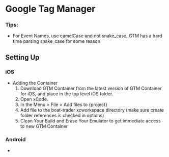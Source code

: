 # Google Tag Manager

### Tips:

- For Event Names, use camelCase and not snake_case, GTM has a hard time parsing snake_case for some reason

## Setting Up

### iOS

- Adding the Container
	1. Download GTM Container from the latest version of GTM Container for iOS, and place in the top level iOS folder. 
	2. Open xCode.
	3. In the Menu > File > Add files to {project}
	4. Add file to the boat-trader xcworkspace directory (make sure create folder references is checked in options)
	5. Clean Your Build and Erase Your Emulator to get immediate access to new GTM Container


### Android 

- 
